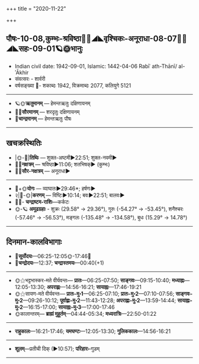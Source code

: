 +++
title = "2020-11-22"

+++
## पौषः-10-08,कुम्भः-श्रविष्ठा🌛🌌◢◣वृश्चिकः-अनूराधा-08-07🌌🌞◢◣सहः-09-01🪐🌞भानुः
- Indian civil date: 1942-09-01, Islamic: 1442-04-06 Rabīʿ ath-Thānī/ al-ʾĀkhir
- संवत्सरः - शार्वरी
- वर्षसङ्ख्या 🌛- शकाब्दः 1942, विक्रमाब्दः 2077, कलियुगे 5121
___________________
- 🪐🌞**ऋतुमानम्** — हेमन्तऋतुः दक्षिणायनम्
- 🌌🌞**सौरमानम्** — शरदृतुः दक्षिणायनम्
- 🌛**चान्द्रमानम्** — हेमन्तऋतुः पौषः
___________________


## खचक्रस्थितिः
- |🌞-🌛|**तिथिः** — शुक्ल-अष्टमी►22:51; शुक्ल-नवमी►  
- 🌌🌛**नक्षत्रम्** — श्रविष्ठा►11:06; शतभिषक्► (कुम्भः)  
- 🌌🌞**सौर-नक्षत्रम्** — अनूराधा►  
___________________
- 🌛+🌞**योगः** — व्याघातः►29:46*; हर्षणः►  
- २|🌛-🌞|**करणम्** — विष्टिः►10:14; बवः►22:51; बालवः►  
- 🌌🌛- **चन्द्राष्टम-राशिः**—कर्कटः  
- 🌞-🪐 **अमूढग्रहाः** - शुक्रः (29.58° → 29.36°), गुरुः (-54.27° → -53.45°), शनैश्चरः (-57.46° → -56.53°), मङ्गलः (-135.48° → -134.58°), बुधः (15.29° → 14.78°)
___________________


## दिनमान-कालविभागाः
- 🌅**सूर्योदयः**—06:25-12:05🌞️-17:46🌇  
- 🌛**चन्द्रोदयः**—12:37; **चन्द्रास्तमयः**—00:40(+1)  
___________________
- 🌞⚝भट्टभास्कर-मते वीर्यवन्तः— **प्रातः**—06:25-07:50; **साङ्गवः**—09:15-10:40; **मध्याह्नः**—12:05-13:30; **अपराह्णः**—14:56-16:21; **सायाह्नः**—17:46-19:21  
- 🌞⚝सायण-मते वीर्यवन्तः— **प्रातः-मु॰1**—06:25-07:10; **प्रातः-मु॰2**—07:10-07:56; **साङ्गवः-मु॰2**—09:26-10:12; **पूर्वाह्णः-मु॰2**—11:43-12:28; **अपराह्णः-मु॰2**—13:59-14:44; **सायाह्नः-मु॰2**—16:15-17:00; **सायाह्नः-मु॰3**—17:00-17:46  
- 🌞कालान्तरम्— **ब्राह्मं मुहूर्तम्**—04:44-05:34; **मध्यरात्रिः**—22:50-01:22  
___________________
- **राहुकालः**—16:21-17:46; **यमघण्टः**—12:05-13:30; **गुलिककालः**—14:56-16:21  
___________________
- **शूलम्**—प्रतीची दिक् (►10:57); **परिहारः**–गुडम्  
___________________
